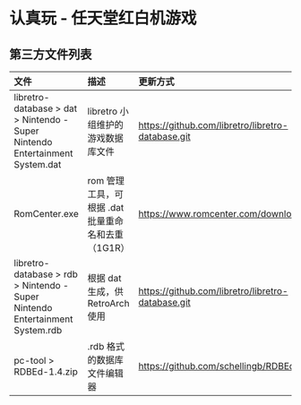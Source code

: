 # 认真玩 - 任天堂红白机游戏


## 第三方文件列表

| 文件 | 描述 | 更新方式 |
| :--- | :--- | :--- |
| libretro-database > dat > Nintendo - Super Nintendo Entertainment System.dat | libretro 小组维护的游戏数据库文件 | <https://github.com/libretro/libretro-database.git> |
| RomCenter.exe | rom 管理工具，可根据 .dat 批量重命名和去重（1G1R）| <https://www.romcenter.com/downloadpage> |
| libretro-database > rdb > Nintendo - Super Nintendo Entertainment System.rdb | 根据 dat 生成，供 RetroArch 使用 | <https://github.com/libretro/libretro-database.git> |
| pc-tool > RDBEd-1.4.zip | .rdb 格式的数据库文件编辑器 | <https://github.com/schellingb/RDBEd> |

